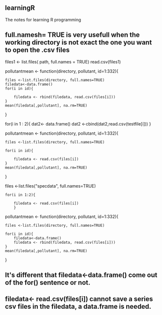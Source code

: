 ## learningR
The notes for learning R programming

## full.namesh= TRUE is very usefull when the working directory is not exact the one you want to open the .csv files
files1 <- list.files( path, full.names = TRUE)
read.csv(files1)

pollutantmean <- function(directory, pollutant, id=1:332){
	
	files <-list.files(directory, full.names=TRUE)
	filedata<-data.frame()
	for(i in id){
		
		filedata <- rbind(filedata, read.csv(files[i]))
	}
	mean(filedata[,pollutant], na.rm=TRUE)
}


for(i in 1 : 2){
	dat2<- data.frame()
	dat2 <-cbind(dat2,read.csv(testfile[i]))
}

pollutantmean <- function(directory, pollutant, id=1:332){
	
	files <-list.files(directory, full.names=TRUE)
	
	for(i in id){
		
		filedata <- read.csv(files[i])
	}
	mean(filedata[,pollutant], na.rm=TRUE)
}

files <-list.files("specdata", full.names=TRUE)
	
	for(i in 1:2){
		
		filedata <- read.csv(files[i])
		}

pollutantmean <- function(directory, pollutant, id=1:332){
	
	files <-list.files(directory, full.names=TRUE)
	
	for(i in id){
		filedata<-data.frame()
		filedata <- rbind(filedata, read.csv(files[i]))
	}
	mean(filedata[,pollutant], na.rm=TRUE)
}
	
## It's different that filedata<-data.frame() come out of the for() sentence or not. 
## filedata<- read.csv(files[i]) cannot save a series csv files in the filedata, a data.frame is needed.
